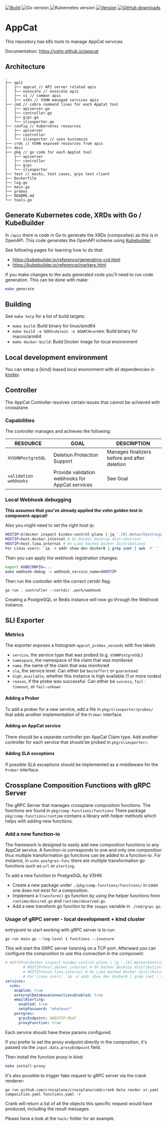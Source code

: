 [![Build](https://img.shields.io/github/actions/workflow/status/vshn/appcat/test.yml?branch=master)](https://github.com/vshn/appcat/actions?query=workflow%3ATest)
![Go version](https://img.shields.io/github/go-mod/go-version/vshn/appcat)
![Kubernetes version](https://img.shields.io/badge/k8s-v1.24-blue)
[![Version](https://img.shields.io/github/v/release/vshn/appcat)](https://github.com/vshn/appcat/releases)
[![GitHub downloads](https://img.shields.io/github/downloads/vshn/appcat/total)](https://github.com/vshn/appcat/releases)

# AppCat

This repository has k8s tools to manage AppCat services.

Documentation: https://vshn.github.io/appcat

## Architecture

```
.
├── apis
|   ├── appcat // API server related apis
|   ├── exoscale // exoscale apis
|   ├── v1 // common apis
|   ├── vshn // VSHN managed services apis
├── cmd // cobra command lines for each AppCat tool
|   ├── apiserver.go
|   ├── controller.go
|   ├── grpc.go
│   └── sliexporter.go
├── config // kubernetes resources
|   ├── apiserver
│   ├── controller
│   └── sliexporter // uses kustomize
├── crds // VSHN exposed resources from apis
├── docs
├── pkg // go code for each AppCat tool
|   ├── apiserver
|   ├── controller
|   ├── grpc
│   └── sliexporter
├── test // mocks, test cases, grps test client
├── Dockerfile
├── log.go
├── main.go
├── probes
├── README.md
└── tools.go
```

## Generate Kubernetes code, XRDs with Go / KubeBuilder

In `/apis` there is code in Go to generate the XRDs (composites) as this is in OpenAPI.
This code generates the OpenAPI scheme using [Kubebuilder](https://kubebuilder.io/).

See following pages for learning how to do that:
- https://kubebuilder.io/reference/generating-crd.html
- https://kubebuilder.io/reference/markers.html

If you make changes to the auto generated code you'll need to run code generation.
This can be done with make:

```bash
make generate
```

## Building

See `make help` for a list of build targets.

* `make build`: Build binary for linux/amd64
* `make build -e GOOS=darwin -e GOARCH=arm64`: Build binary for macos/arm64
* `make docker-build`: Build Docker image for local environment

## Local development environment

You can setup a [kind]-based local environment with all dependencies in [kindev](https://github.com/vshn/kindev).

## Controller
The AppCat Controller resolves certain issues that cannot be achieved with crossplane.

### Capabilities

The controller manages and achieves the following:

| RESOURCE              | GOAL                                            | DESCRIPTION                                  |
| --------------------- | ----------------------------------------------- | -------------------------------------------- |
| `XVSHNPostgreSQL`     | Deletion Protection Support                     | Manages finalizers before and after deletion |
| `validation webhooks` | Provide validation webhooks for AppCat services | See Goal                                     |

### Local Webhook debugging

**This assumes that you've already applied the vshn golden test in component-appcat!**

Also you might need to set the right host ip:
```bash
HOSTIP=$(docker inspect kindev-control-plane | jq '.[0].NetworkSettings.Networks.kind.Gateway') # On kind MacOS/Windows
HOSTIP=host.docker.internal # On Docker Desktop distributions
HOSTIP=host.lima.internal # On Lima backed Docker distributions
For Linux users: `ip -4 addr show dev docker0 | grep inet | awk -F' ' '{print $2}' | awk -F'/' '{print $1}'`
```

Then you can apply the webhook registration changes:
```bash
export KUBECONFIG=...
make webhook-debug -e webhook_service_name=$HOSTIP
```

Then run the controller with the correct certdir flag:
```
go run . controller --certdir .work/webhook
```

Creating a PostgreSQL or Redis instance will now go through the Webhook instance.

## SLI Exporter
### Metrics

The exporter exposes a histogram `appcat_probes_seconds` with five labels

* `service`, the service type that was probed (e.g. `VSHNPostgreSQL`)
* `namespace`, the namespace of the claim that was monitored
* `name`, the name of the claim that was monitored
* `sla`, the service level. Can either be `besteffort` or `guaranteed`
* `high_available`, whether this instance is high available (1 or more nodes)
* `reason`, if the probe was successful. Can either be `success`, `fail-timeout`, or `fail-unkown`

#### Adding a Prober

To add a prober for a new service, add a file in `pkg/sliexporter/probes/` that adds another implementation of the `Prober` interface.

#### Adding an AppCat service

There should be a separate controller per AppCat Claim type.
Add another controller for each service that should be probed in `pkg/sliexporter/`.

#### Adding SLA exceptions

If possible SLA exceptions should be implemented as a middleware for the `Prober` interface.


## Crossplane Composition Functions with gRPC Server

The gRPC Server that manages crossplane composition functions. The functions are found in `pkg/comp-functions/functions`
There package `pkg/comp-functions/runtime` contains a library with helper methods which helps with adding new functions.

### Add a new function-io

The framework is designed to easily add new composition functions to any AppCat service.
A function-io corresponds to one and only one composition thus multiple transformation go functions
can be added to a function-io.
For instance, in `vshn-postgres-func` there are multiple transformation go functions such as `url` or `alerting`.

To add a new function to PostgreSQL by VSHN:

- Create a new package under `./pkg/comp-functions/functions/` in case one does not exist for a composition.
- Implement a `Transform()` go function by using the helper functions from `runtime/desired.go` and `runtime/observed.go`.
- Add a new transform go function to the `images` variable in `./cmd/grpc.go`.

### Usage of gRPC server - local development + kind cluster

entrypoint to start working with gRPC server is to run:
```
go run main.go --log-level 1 functions --insecure
```

This will start the GRPC server listening on a TCP port. Afterward you can configure the composition to use this connection in the component:

```yaml
# HOSTIP=$(docker inspect kindev-control-plane | jq '.[0].NetworkSettings.Networks.kind.Gateway') # On kind MacOS/Windows
        # HOSTIP=host.docker.internal # On Docker Desktop distributions
        # HOSTIP=host.lima.internal # On Lima backed Docker distributions
        # For Linux users: `ip -4 addr show dev docker0 | grep inet | awk -F' ' '{print $2}' | awk -F'/' '{print $1}'`
services:
  vshn:
    enabled: true
    externalDatabaseConnectionsEnabled: true
    emailAlerting:
      enabled: true
      smtpPassword: "whatever"
    postgres:
      grpcEndpoint: $HOSTIP:9547
      proxyFunction: true
```

Each service should have these params configured.

If you prefer to set the proxy endpoint directly in the composition, it's passed via the `input.data.proxyEndpoint` field.

Then install the function proxy in kind:

```bash
make install-proxy
```

It's also possible to trigger fake request to gRPC server via the crank renderer:
```
go run github.com/crossplane/crossplane/cmd/crank beta render xr.yaml composition.yaml functions.yaml -r
```
Crank will return a list of all the objects this specific request would have produced, including the result messages.

Please have a look at the `hack/` folder for an example.

